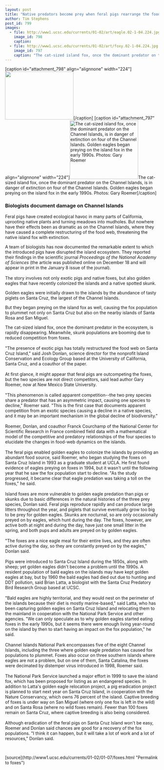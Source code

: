 ```yaml
---
layout: post
title: "Native predators become prey when feral pigs rearrange the food web"
author: Tim Stephens
post_id: 799
images:
  - file: http://www1.ucsc.edu/currents/01-02/art/eagle.02-1-04.224.jpg
    image_id: 798
    caption: 
  - file: http://www1.ucsc.edu/currents/01-02/art/foxy.02-1-04.224.jpg
    image_id: 797
    caption: "The cat-sized island fox, once the dominant predator on the Channel Islands, is in danger of extinction on four of the Channel Islands. Golden eagles began preying on the island fox in the early 1990s. Photos: Gary Roemer"
---
```


[caption id="attachment_798" align="alignnone" width="224"]<a href="http://localhost/mysite/wp-content/uploads/2002/01/eagle.02-1-04.224.jpg"><img class="size-full wp-image-798" src="http://localhost/mysite/wp-content/uploads/2002/01/eagle.02-1-04.224.jpg" alt="" width="224" height="157" /></a>[/caption]
[caption id="attachment_797" align="alignnone" width="224"]<a href="http://localhost/mysite/wp-content/uploads/2002/01/foxy.02-1-04.224.jpg"><img class="size-full wp-image-797" src="http://localhost/mysite/wp-content/uploads/2002/01/foxy.02-1-04.224.jpg" alt="The cat-sized island fox, once the dominant predator on the Channel Islands, is in danger of extinction on four of the Channel Islands. Golden eagles began preying on the island fox in the early 1990s. Photos: Gary Roemer" width="224" height="191" /></a>The cat-sized island fox, once the dominant predator on the Channel Islands, is in danger of extinction on four of the Channel Islands. Golden eagles began preying on the island fox in the early 1990s. Photos: Gary Roemer[/caption]
<h3>
  <b>Biologists document damage on Channel Islands</b>
</h3>
<p>
  Feral pigs have created ecological havoc in many parts of California, uprooting native plants and turning meadows into mudholes. But nowhere have their effects been as dramatic as on the Channel Islands, where they have caused a complete restructuring of the food web, threatening the native island fox with extinction.
</p>A team of biologists has now documented the remarkable extent to which the introduced pigs have disrupted the island ecosystem. They reported their findings in the scientific journal <i>Proceedings of the National Academy of Sciences</i> (the article was published online on December 18 and will appear in print in the January 8 issue of the journal).<br>
<br>
The story involves not only exotic pigs and native foxes, but also golden eagles that have recently colonized the islands and a native spotted skunk.
<p>
  Golden eagles were initially drawn to the islands by the abundance of tasty piglets on Santa Cruz, the largest of the Channel Islands.
</p>
<p>
  But they began preying on the island fox as well, causing the fox population to plummet not only on Santa Cruz but also on the nearby islands of Santa Rosa and San Miguel.
</p>
<p>
  The cat-sized island fox, once the dominant predator in the ecosystem, is rapidly disappearing. Meanwhile, skunk populations are booming due to reduced competition from foxes.<br>
  <br>
  "The presence of exotic pigs has totally restructured the food web on Santa Cruz Island," said Josh Donlan, science director for the nonprofit Island Conservation and Ecology Group based at the University of California, Santa Cruz, and a coauthor of the paper.<br>
  <br>
  At first glance, it might appear that feral pigs are outcompeting the foxes, but the two species are not direct competitors, said lead author Gary Roemer, now at New Mexico State University.<br>
  <br>
  "This phenomenon is called apparent competition--the two prey species share a predator that has an asymmetric impact, causing one species to decline," Roemer said. "This is the first case that documents apparent competition from an exotic species causing a decline in a native species, and it may be an important mechanism in the global decline of biodiversity."<br>
  <br>
  Roemer, Donlan, and coauthor Franck Courchamp of the National Center for Scientific Research in France combined field data with a mathematical model of the competitive and predatory relationships of the four species to elucidate the changes in food-web dynamics on the islands.<br>
  <br>
  The feral pigs enabled golden eagles to colonize the islands by providing an abundant food source, said Roemer, who began studying the foxes on Santa Cruz Island in 1993 as a graduate student at UCLA. He first found evidence of eagles preying on foxes in 1994, but it wasn't until the following year that he saw the fox population start to decline. "As the study progressed, it became clear that eagle predation was taking a toll on the foxes," he said.<br>
  <br>
  Island foxes are more vulnerable to golden eagle predation than pigs or skunks due to basic differences in the natural histories of the three prey species, Donlan said. Feral pigs reproduce rapidly and can produce large litters throughout the year, and piglets that survive eventually grow too big to be prey for golden eagles. Skunks are nocturnal, so are only occasionally preyed on by eagles, which hunt during the day. The foxes, however, are active both at night and during the day, have just one small litter in the spring, and both pups and adults are preyed on by golden eagles.<br>
  <br>
  "The foxes are a nice eagle meal for their entire lives, and they are often active during the day, so they are constantly preyed on by the eagles," Donlan said.<br>
  <br>
  Pigs were introduced to Santa Cruz Island during the 1850s, along with sheep; yet golden eagles didn't become a problem until the 1990s. A resident population of bald eagles on the islands may have kept golden eagles at bay, but by 1960 the bald eagles had died out due to hunting and DDT pollution, said Brian Latta, a biologist with the Santa Cruz Predatory Bird Research Group based at UCSC.<br>
  <br>
  "Bald eagles are highly territorial, and they would nest on the perimeter of the islands because their diet is mostly marine-based," said Latta, who has been capturing golden eagles on Santa Cruz Island and relocating them to the mainland in cooperation with the National Park Service and other agencies. "We can only speculate as to why golden eagles started eating foxes in the early 1990s, but it seems there were enough living year-round on the island by then to start having an impact on the fox population," he said.<br>
  <br>
  Channel Islands National Park encompasses five of the eight Channel Islands, including the three where golden eagle predation has caused fox populations to plummet. Foxes also occur on three southern islands where eagles are not a problem, but on one of them, Santa Catalina, the foxes were decimated by distemper virus introduced in 1998, Roemer said.<br>
  <br>
  The National Park Service launched a major effort in 1999 to save the island fox, which has been proposed for listing as an endangered species. In addition to Latta's golden eagle relocation project, a pig eradication project is planned to start next year on Santa Cruz Island, in cooperation with the Nature Conservancy, which owns 76 percent of the island. Captive breeding of foxes is under way on San Miguel (where only one fox is left in the wild) and on Santa Rosa (where no wild foxes remain). Fewer than 100 foxes remain on Santa Cruz, where captive breeding is also being considered.<br>
  <br>
  Although eradication of the feral pigs on Santa Cruz Island won't be easy, Roemer and Donlan said chances are good for a recovery of the fox populations. "I think it can happen, but it will take a lot of work and a lot of resources," Donlan said.
</p>
<p>
  <br>

</p>
<p>

</p>
[source](http://www1.ucsc.edu/currents/01-02/01-07/foxes.html "Permalink to foxes")
